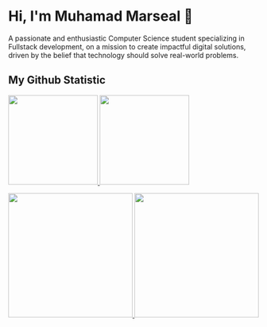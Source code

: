 # Hi, I'm Muhamad Marseal 👋

A passionate and enthusiastic Computer Science student specializing in Fullstack development, on a mission to create impactful digital solutions, driven by the belief that technology should solve real-world problems.


## My Github Statistic
<p align="left">
<a href="https://github.com/mmarseal">
  <img height="180em" src="https://github-readme-stats-eight-theta.vercel.app/api?username=mmarseal&show_icons=true&theme=algolia&include_all_commits=true&count_private=true"/>
  <img height="180em" src="https://github-readme-stats-eight-theta.vercel.app/api/top-langs/?username=mmarseal&layout=compact&layout=compact&theme=algolia"/>
</a>
</p>

<div align="center">
  <a href="https://github.com/mmarseal">
  <img height="250em" src="https://github-readme-stats.vercel.app/api/top-langs/?username=mmarseal&layout=compact&langs_count=20"/>
  <img height="250em" src="https://github-readme-stats.vercel.app/api?username=mmarseal&rank_icon=github"/>
</div>
